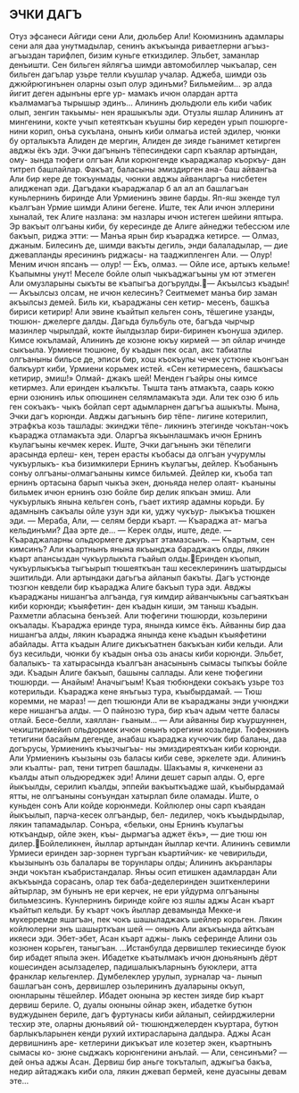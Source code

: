 ## ЭЧКИ ДАГЪ
Отуз эфсанеси
Айгиди сени Али, дюльбер Али! Коюмизнинъ адамлары сени аля даа унутмадылар, сенинъ акъкъында риваетлерни агъыз- агъыздан тарифлеп, бизим куньге еткиздилер. Эльбет, заманлар денъишти. Сен бильген яйлягъа шимди автомобиллер чыкъалар, сен бильген дагълар узьре телли къушлар учалар.
Аджеба, шимди озь джюйрюгинънен оларны озып олур эдинъми? Бильмейим... эр алда йигит деген адынъны ерге ур- мамакъ ичюн олардан артта къалмамагъа тырышыр эдинъ...
Алининъ дюльдюли ель киби чабик олып, зенгин такьымы- нен ярашыкълы эди. Отузлы яшлар Алининъ ат мингенини, кокте учып кетеяткъан къушны бир кереден урып пошюрге- нини корип, онъа сукълана, онынъ киби олмагьа истей эдилер, чюнки бу орталыкъта Алиден де мергин, Алиден де зияде гьанимет кетирген авджы ёкъ эди.
Эчки дагънынъ тёпесиндеки сарп къаялар артындан, ому- зында тюфеги олгъан Али корюнгенде къараджалар къоркъу- дан титреп башлайлар. Факъат, баласыны эмиздирген ана- баш айвангьа Али бир кере де токъунмады, чюнки авджы айванларгъа нисбетен алидженап эди.
Дагъдаки къараджалар б ал ал ап башлагъан куньлернинъ биринде Али Урмиенинъ эвине барды.
Яп-яш экенде тул къалгъан Урмие шимди Алини бегене. Иште, тек Али ичюн эллерини хыналай, тек Алиге назлана: эм назлары ичюн истеген шейини яптыра.
Эр вакъыт олгъаны киби, бу кересинде де Алиге айнеджи тебессюм иле бакъып, риджа этти:
— Манъа ярын бир къараджа кетирсе.
— Олмаз, джаным. Билесинъ де, шимди вакъты дегиль, энди балаладылар, — дие джевапланды яресининъ риджасы- на тааджипленген Али.
— Олур! Меним ичюн япсанъ — олур!
— Ёкъ, олмаз.
— Ойле исе, артыкъ кельме! Къапымны унут!
Меселе бойле олып чыкъаджагъыны ум ют этмеген Али омузларыны сыкъты ве къапыгъа догърулды.— Акъылсыз къадын!
— Акъылсыз олсам, не ичюн келесинъ? Сеитмемет манъа бир заман акъылсыз демей. Биль ки, къараджаны сен кетир- месенъ, башкъа бириси кетирир!
Али эвине къайтып кельген сонъ, тёшегине узанды, тюшюн- джелерге далды. Дагьда бульбуль оте, багъда чырчыр мазинлер чырылдай, кокте йылдызлар бири-биринен къонуша эдилер.
Кимсе юкъламай, Алининъ де козюне юкъу кирмей — эп ойлар ичинде сыкъыла. Урмиени тюшюне, бу къадын пек осал, акс табиатлы олгъаныны бильсе де, эписи бир, хош къокъулы чечек устюне къонгъан балкъурт киби, Урмиени корьмек истей.
«Сен кетирмесенъ, башкъасы кетирир, эмиш!» Олмай- джакъ шей! Менден гъайры оны кимсе кетирмез.
Али еринден къалкъты.
Тышта танъ атмакъта, саарь кокю ерни озюнинъ ильк опюшинен селямламакъта эди. Али тек озю б иль ген сокъакъ- чыкъ бойлап серт адымларнен дагъгъа ашыкъты.
Мына, Эчки дагъ корюнди. Авджы дагънынъ бир тёпе- лигине котерилип, этрафкъа козь ташлады: экинджи тёпе- ликнинъ этегинде чокътан-чокъ къараджа отламакъта эди. Оларгъа якъынлашмакъ ичюн Ернинъ къулагъыны кечмек керек. Иште, Эчки дагънынъ эки тёпелиги арасында ерлеш- кен, терен ерасты къобасы да олгъан учурумлы чукъурлыкъ- къа бизимкилери Ернинъ къулагъы, дейлер. Къобанынъ сонъу олгъаны-олмагъаныны кимсе бильмей. Дейлер ки, къоба тап ернинъ ортасына барып чыкъа экен, дюньяда нелер олаят- къаныны бильмек ичюн ернинъ озю бойле бир делик япкъан эмиш.
Али чукъурлыкъ янына кельген сонъ, гъает ихтияр адамны корьди. Бу адамнынъ сакъалы ойле узун эди ки, уджу чукъур- лыкъкъа тюшкен эди.
— Мераба, Али, — селям берди къарт. — Къараджа ат- магъа кельдинъми? Даа эрте де...
— Керек олды, иште, деде.
— Къараджаларны ольдюрмеге джуръат этамазсынъ.
— Къартым, сен кимсинъ?
Али къартнынъ янына якъынджа бараджакъ олды, лякин къарт апансыздан чукъурлыкъта гъайып олды.Еринден къопып, чукъурлыкъкъа тыгъырып тюшеяткъан таш кесеклерининъ шатырдысы эшитильди. Али артындаки дагьгъа айланып бакъты. Дагъ устюнде тюзгюн кевдели бир къараджа Алиге бакъып тура эди.
Авджы къараджаны нишангъа алгъанда, гуя кимдир айванчыкъны сагъаяткъан киби корюнди; къыяфетин- ден къадын киши, эм таныш къадын. Рахметли абласына бенъзей.
Али тюфегини тюшюрди, козьлерини окъалады. Къараджа еринде тура, янында кимсе ёкъ.
Айванны бир даа нишангъа алды, лякин къараджа янында кене къадын къыяфетини абайлады. Атта къадын Алиге дикъкъатнен бакъкъан киби кельди. Али буз кесильди, чюнки бу къадын онъа озь анасы киби корюнди. Эльбет, балалыкъ- та хатырасында къалгъан анасынынъ сымасы тыпкъы бойле эди. Къадын Алиге бакъып, башыны саллады. Али кене тюфегини тюшюрди.
— Анайым! Аначыгъым!
Къая тюбюндеки сокъакъ узьре тоз котерильди. Къараджа кене янъгьыз тура, къыбырдамай.
— Тюш коремми, не мараз! — деп тюшюнди Али ве къараджаны энди учюнджи кере нишангъа алды. — О пайнозю тура, бир къач адым четте баласы отлай. Бесе-белли, хаяллан- гьаным... — Али айванны бир къуршуннен, чекиштирмейип ольдюрмек ичюн онынъ юрегини козьледи.
Тюфекнинъ тетигини басайым дегенде, анабаш къараджа кучючик бир баланы, даа догърусы, Урмиенинъ къызчыгъы- ны эмиздиреяткъан киби корюнди. Али Урмиенинъ къызыны озь баласы киби севе, эркелете эди. Алининъ эли къалты- рап, тени титреп башлады. Шакъамы я, кичкенени аз къалды атып ольдюреджек эди!
Алини дешет сарып алды. О, ерге йыкъылды, серилип къалды, эппейи вакъыткъадже шай, къыбырдамай ятты, не олгъаныны сонъундан хатырлап биле оламады.
Иште, о куньден сонъ Али койде корюнмеди. Койлюлер оны сарп къаядан йыкъылып, парча-кесек олгъандыр, бел- ледилер, чокъ къыдырдылар, лякин тапамадылар. Сонъра, «бельки, оны Ернинъ къулагъы юткъандыр, ойле экен, къы- дырмагъа аджет ёкъ», — дие тюш юн дилер.Бойлеликнен, йыллар артындан йыллар кечти. Алининъ севимли Урмиеси еринден зар-зорнен тургъан къартийчик- ке чевирильди, къызынынъ озь балалары ве торунлары олды; Алининъ акъранлары энди чокътан къабристандалар. Янъы осип етишкен адамлардан Али акъкъында сорасанъ, олар тек баба-деделеринден эшиткенлерини айтырлар, эм бунынъ не ери керчек, не ери уйдурма олгъаныны бильмезсинъ.
Кунлернинъ биринде койге юз яшлы аджы Асан къарт къайтып кельди. Бу къарт чокъ йыллар девамында Мекке-и мукерремде яшагъан, пек чокъ шашыладжакъ шейлер корьген. Лякин койлюлерни энъ шашырткъан шей — онынъ Али акъкъында айткъан икяеси эди. Эбет-эбет, Асан къарт аджы- лыкъ сеферинде Алини озь козюнен корьген, таныгъан.
...Истанбулда дервишлер текиесинде буюк бир ибадет япыла экен. Ибадетке къатылмакъ ичюн дюньянынъ дёрт кошесинден асылзаделер, падишалыкъларнынъ буюклери, атта франклар кельгенлер. Думбелеклер урулып, зурналар ча- лынып башлагъан сонъ, дервишлер озьлерининъ дуаларыны окъуп, оюнларыны тёшейлер. Ибадет оюнына эр кестен зияде бир къарт дервиш бериле. О, дуалы оюныны ойнар экен, ибадетке бутюн вуджудынен бериле, дагъ фуртунасы киби айланып, сейирджилерни тесхир эте, оларны дюньявий ой- тюшюнджелерден къуртара, бутюн барлыкъларынен кенди рухий ихтирасларына далдыра. Аджы Асан дервишнинъ аре- кетлерини дикъкъат иле козетер экен, къартнынъ сымасы ко- зюне сыджакъ корюнгенини анълай.
— Али, сенсинъми? — дей онъа аджы Асан. Дервиш бир аньге токъталып, аджыгъа бакъа, недир айтаджакъ киби ола, лякин джевап бермей, кене дуасыны девам эте...
